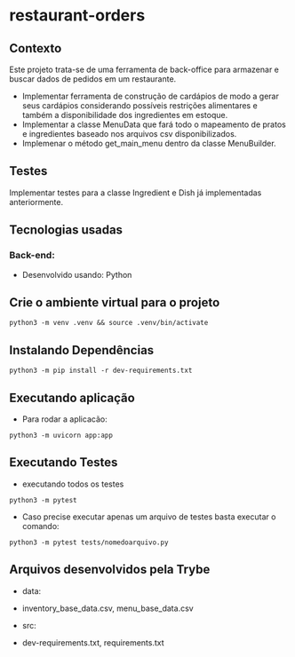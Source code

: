 # restaurant-orders

## Contexto
Este projeto trata-se de uma ferramenta de back-office para armazenar e buscar dados de pedidos em um restaurante. 

- Implementar ferramenta de construção de cardápios de modo a gerar seus cardápios considerando possíveis restrições alimentares e também a disponibilidade dos ingredientes em   estoque.
- Implementar a classe MenuData que fará todo o mapeamento de pratos e ingredientes baseado nos arquivos csv disponibilizados.
- Implemenar o método get_main_menu dentro da classe MenuBuilder.

## Testes
Implementar testes para a classe Ingredient e Dish já implementadas anteriormente.

## Tecnologias usadas

### Back-end:
- Desenvolvido usando: Python

## Crie o ambiente virtual para o projeto
```
python3 -m venv .venv && source .venv/bin/activate
```
## Instalando Dependências
```
python3 -m pip install -r dev-requirements.txt
```
## Executando aplicação
* Para rodar a aplicacão:
```
python3 -m uvicorn app:app
```

## Executando Testes
* executando todos os testes
 ```
 python3 -m pytest
```
* Caso precise executar apenas um arquivo de testes basta executar o comando:
```
python3 -m pytest tests/nomedoarquivo.py
```
## Arquivos desenvolvidos pela Trybe
* data:
- inventory_base_data.csv, menu_base_data.csv
* src:
- dev-requirements.txt, requirements.txt
